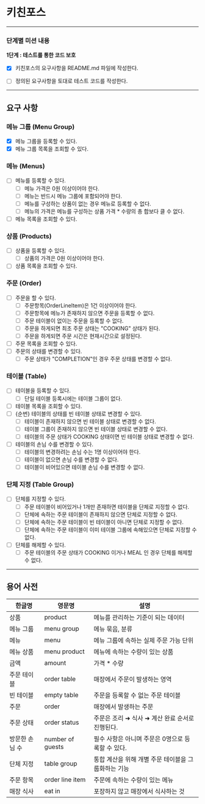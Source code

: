 # 키친포스
---
### 단계별 미션 내용
**1단계 : 테스트를 통한 코드 보호**
- [X] 키친포스의 요구사항을 README.md 파일에 작성한다.
- [ ] 정의된 요구사항을 토대로 테스트 코드를 작성한다.
 

---
## 요구 사항
### 메뉴 그룹 (Menu Group)
- [X] 메뉴 그룹을 등록할 수 있다.
- [X] 메뉴 그룹 목록을 조회할 수 있다.

### 메뉴 (Menus)
- [ ] 메뉴를 등록할 수 있다.
    - [ ] 메뉴 가격은 0원 이상이어야 한다.
    - [ ] 메뉴는 반드시 메뉴 그룹에 포함되어야 한다.
    - [ ] 메뉴를 구성하는 상품이 없는 경우 메뉴로 등록할 수 없다.
    - [ ] 메뉴의 가격은 메뉴를 구성하는 상품 가격 * 수량의 총 합보다 클 수 없다.
- [ ] 메뉴 목록을 조회할 수 있다.

### 상품 (Products)
- [ ] 상품을 등록할 수 있다.
  - [ ] 상품의 가격은 0원 이상이어야 한다.
- [ ] 상품 목록을 조회할 수 있다.

### 주문 (Order)
- [ ] 주문을 할 수 있다. 
  - [ ] 주문항목(OrderLineItem)은 1건 이상이어야 한다.
  - [ ] 주문항목에 메뉴가 존재하지 않으면 주문을 등록할 수 없다.
  - [ ] 주문 테이블이 없이는 주문을 등록할 수 없다.
  - [ ] 주문을 하게되면 최초 주문 상태는 "COOKING" 상태가 된다. 
  - [ ] 주문을 하게되면 주문 시간은 현재시간으로 설정된다.
- [ ] 주문 목록을 조회할 수 있다.
- [ ] 주문의 상태를 변경할 수 있다.
  - [ ] 주문 상태가 "COMPLETION"인 경우 주문 상태를 변경할 수 없다. 

### 테이블 (Table)
- [ ] 테이블을 등록할 수 있다.
  - [ ] 단일 테이블 등록시에는 테이블 그룹이 없다.
- [ ] 테이블 목록을 조회할 수 있다.
- [ ] {순번} 테이블의 상태를 빈 테이블 상태로 변경할 수 있다.
  - [ ] 테이블이 존재하지 않으면 빈 테이블 상태로 변경할 수 없다.
  - [ ] 테이블 그룹이 존재하지 않으면 빈 테이블 상태로 변경할 수 없다.
  - [ ] 테이블의 주문 상태가 COOKING 상태이면 빈 테이블 상태로 변경할 수 없다.
- [ ] 테이블의 손님 수를 변경할 수 있다.
  - [ ] 테이블의 변경하려는 손님 수는 1명 이상이어야 한다.
  - [ ] 테이블이 없으면 손님 수를 변경할 수 없다. 
  - [ ] 테이블이 비어있으면 테이블 손님 수를 변경할 수 없다.

### 단체 지정 (Table Group)
- [ ] 단체를 지정할 수 있다.
  - [ ] 주문 테이블이 비어있거나 1개만 존재하면 테이블을 단체로 지정할 수 없다.
  - [ ] 단체에 속하는 주문 테이블이 존재하지 않으면 단체로 지정할 수 없다.
  - [ ] 단체에 속하는 주문 테이블이 빈 테이블이 아니면 단체로 지정할 수 없다.
  - [ ] 단체에 속하는 주문 테이블이 이미 테이블 그룹에 속해있으면 단체로 지정할 수 없다.
- [ ] 단체를 해제할 수 있다.
  - [ ] 주문 테이블의 주문 상태가 COOKING 이거나 MEAL 인 경우 단체를 해제할 수 없다.

---
## 용어 사전

| 한글명 | 영문명 | 설명 |
| --- | --- | --- |
| 상품 | product | 메뉴를 관리하는 기준이 되는 데이터 |
| 메뉴 그룹 | menu group | 메뉴 묶음, 분류 |
| 메뉴 | menu | 메뉴 그룹에 속하는 실제 주문 가능 단위 |
| 메뉴 상품 | menu product | 메뉴에 속하는 수량이 있는 상품 |
| 금액 | amount | 가격 * 수량 |
| 주문 테이블 | order table | 매장에서 주문이 발생하는 영역 |
| 빈 테이블 | empty table | 주문을 등록할 수 없는 주문 테이블 |
| 주문 | order | 매장에서 발생하는 주문 |
| 주문 상태 | order status | 주문은 조리 ➜ 식사 ➜ 계산 완료 순서로 진행된다. |
| 방문한 손님 수 | number of guests | 필수 사항은 아니며 주문은 0명으로 등록할 수 있다. |
| 단체 지정 | table group | 통합 계산을 위해 개별 주문 테이블을 그룹화하는 기능 |
| 주문 항목 | order line item | 주문에 속하는 수량이 있는 메뉴 |
| 매장 식사 | eat in | 포장하지 않고 매장에서 식사하는 것 |
